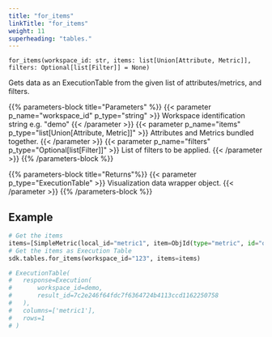 ```yaml
---
title: "for_items"
linkTitle: "for_items"
weight: 11
superheading: "tables."
---
```




``for_items(workspace_id: str, items: list[Union[Attribute, Metric]], filters: Optional[list[Filter]] = None)``

Gets data as an ExecutionTable from the given list of attributes/metrics, and filters.

{{% parameters-block  title="Parameters" %}}
{{< parameter p_name="workspace_id" p_type="string" >}}
Workspace identification string e.g. "demo"
{{< /parameter >}}
{{< parameter p_name="items" p_type="list[Union[Attribute, Metric]]" >}}
Attributes and Metrics bundled together.
{{< /parameter >}}
{{< parameter p_name="filters" p_type="Optional[list[Filter]]" >}}
List of filters to be applied.
{{< /parameter >}}
{{% /parameters-block %}}

{{% parameters-block title="Returns"%}}
{{< parameter p_type="ExecutionTable" >}}
Visualization data wrapper object.
{{< /parameter >}}
{{% /parameters-block %}}

## Example

```python
# Get the items
items=[SimpleMetric(local_id="metric1", item=ObjId(type="metric", id="order_amount"))]
# Get the items as Execution Table
sdk.tables.for_items(workspace_id="123", items=items)

# ExecutionTable(
#   response=Execution(
#       workspace_id=demo,
#       result_id=7c2e246f64fdc7f6364724b4113ccd1162250758
#   ),
#   columns=['metric1'],
#   rows=1
# )
```
